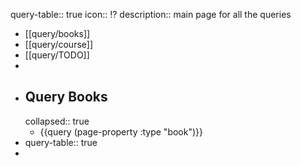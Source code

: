 query-table:: true
icon:: ⁉️
description:: main page for all the queries

- [[query/books]]
- [[query/course]]
- [[query/TODO]]
-
- ## Query Books
  collapsed:: true
	- {{query (page-property :type "book")}}
- query-table:: true
-